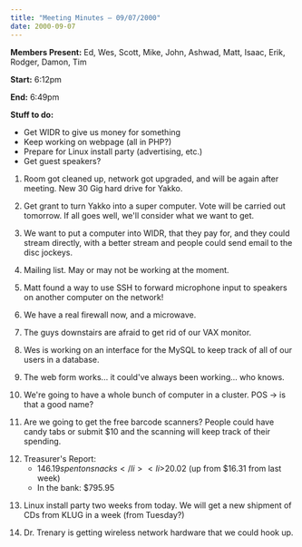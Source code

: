 ```yaml
---
title: "Meeting Minutes – 09/07/2000"
date: 2000-09-07
---
```

<b>Members Present:</b> Ed, Wes, Scott, Mike, John, Ashwad, Matt, Isaac, Erik, Rodger, Damon, Tim </p><p>
<b>Start:</b> 6:12pm </p><p>
<b>End:</b> 6:49pm </p><p>
<b>Stuff to do:</b> <ul> <li>Get WIDR to give us money for something</li> <li>Keep working on webpage (all in PHP?)</li> <li>Prepare for Linux install party (advertising, etc.)</li> <li>Get guest speakers?</li> </ul> </p><p>
1. Room got cleaned up, network got upgraded, and will be again after meeting.  New 30 Gig hard drive for Yakko. </p><p>
2. Get grant to turn Yakko into a super computer.  Vote will be carried out tomorrow.  If all goes well, we'll consider what we want to get. </p><p>
3. We want to put a computer into WIDR, that they pay for, and they could stream directly, with a better stream and people could send email to the disc jockeys. </p><p>
4. Mailing list.  May or may not be working at the moment. </p><p>
5. Matt found a way to use SSH to forward microphone input to speakers on another computer on the network! </p><p>
6. We have a real firewall now, and a microwave. </p><p>
7. The guys downstairs are afraid to get rid of our VAX monitor. </p><p>
8. Wes is working on an interface for the MySQL to keep track of all of our users in a database. </p><p>
9. The web form works... it could've always been working... who knows. </p><p>
10. We're going to have a whole bunch of computer in a cluster.  POS -> is that a good name? </p><p>
11. Are we going to get the free barcode scanners?  People could have candy tabs or submit $10 and the scanning will keep track of their spending. </p><p>
12. Treasurer's Report: <ul> <li>$146.19 spent on snacks</li> <li>$20.02 (up from $16.31 from last week)</li> <li>In the bank: $795.95</li> </ul> </p><p>
13. Linux install party two weeks from today.  We will get a new shipment of CDs from KLUG in a week (from Tuesday?) </p><p>
14. Dr. Trenary is getting wireless network hardware that we could hook up. </p>
